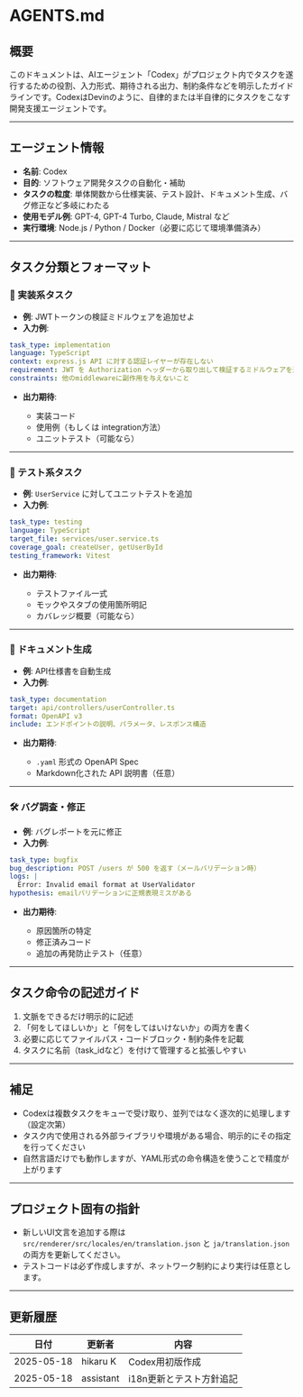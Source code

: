 # AGENTS.md

## 概要

このドキュメントは、AIエージェント「Codex」がプロジェクト内でタスクを遂行するための役割、入力形式、期待される出力、制約条件などを明示したガイドラインです。CodexはDevinのように、自律的または半自律的にタスクをこなす開発支援エージェントです。

---

## エージェント情報

* **名前**: Codex
* **目的**: ソフトウェア開発タスクの自動化・補助
* **タスクの粒度**: 単体関数から仕様実装、テスト設計、ドキュメント生成、バグ修正など多岐にわたる
* **使用モデル例**: GPT-4, GPT-4 Turbo, Claude, Mistral など
* **実行環境**: Node.js / Python / Docker（必要に応じて環境準備済み）

---

## タスク分類とフォーマット

### 🔧 実装系タスク

* **例**: JWTトークンの検証ミドルウェアを追加せよ
* **入力例**:

```yaml
task_type: implementation
language: TypeScript
context: express.js API に対する認証レイヤーが存在しない
requirement: JWT を Authorization ヘッダーから取り出して検証するミドルウェアを追加
constraints: 他のmiddlewareに副作用を与えないこと
```

* **出力期待**:

  * 実装コード
  * 使用例（もしくは integration方法）
  * ユニットテスト（可能なら）

---

### 🧪 テスト系タスク

* **例**: `UserService` に対してユニットテストを追加
* **入力例**:

```yaml
task_type: testing
language: TypeScript
target_file: services/user.service.ts
coverage_goal: createUser, getUserById
testing_framework: Vitest
```

* **出力期待**:

  * テストファイル一式
  * モックやスタブの使用箇所明記
  * カバレッジ概要（可能なら）

---

### 📖 ドキュメント生成

* **例**: API仕様書を自動生成
* **入力例**:

```yaml
task_type: documentation
target: api/controllers/userController.ts
format: OpenAPI v3
include: エンドポイントの説明、パラメータ、レスポンス構造
```

* **出力期待**:

  * `.yaml` 形式の OpenAPI Spec
  * Markdown化された API 説明書（任意）

---

### 🛠 バグ調査・修正

* **例**: バグレポートを元に修正
* **入力例**:

```yaml
task_type: bugfix
bug_description: POST /users が 500 を返す（メールバリデーション時）
logs: |
  Error: Invalid email format at UserValidator
hypothesis: emailバリデーションに正規表現ミスがある
```

* **出力期待**:

  * 原因箇所の特定
  * 修正済みコード
  * 追加の再発防止テスト（任意）

---

## タスク命令の記述ガイド

1. 文脈をできるだけ明示的に記述
2. 「何をしてほしいか」と「何をしてはいけないか」の両方を書く
3. 必要に応じてファイルパス・コードブロック・制約条件を記載
4. タスクに名前（task\_idなど）を付けて管理すると拡張しやすい

---

## 補足

* Codexは複数タスクをキューで受け取り、並列ではなく逐次的に処理します（設定次第）
* タスク内で使用される外部ライブラリや環境がある場合、明示的にその指定を行ってください
* 自然言語だけでも動作しますが、YAML形式の命令構造を使うことで精度が上がります

---

## プロジェクト固有の指針

* 新しいUI文言を追加する際は `src/renderer/src/locales/en/translation.json` と `ja/translation.json` の両方を更新してください。
* テストコードは必ず作成しますが、ネットワーク制約により実行は任意とします。

---

## 更新履歴

| 日付         | 更新者      | 内容         |
| ---------- | -------- | ---------- |
| 2025-05-18 | hikaru K | Codex用初版作成 |
| 2025-05-18 | assistant | i18n更新とテスト方針追記 |
